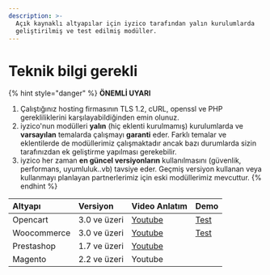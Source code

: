 ```yaml
---
description: >-
  Açık kaynaklı altyapılar için iyzico tarafından yalın kurulumlarda
  geliştirilmiş ve test edilmiş modüller.
---
```


# Teknik bilgi gerekli

{% hint style="danger" %}
**ÖNEMLİ UYARI**

1. Çalıştığınız hosting firmasının TLS 1.2, cURL, openssl ve PHP gerekliliklerini karşılayabildiğinden emin olunuz.
2. iyzico'nun modülleri **yalın** \(hiç eklenti kurulmamış\) kurulumlarda ve **varsayılan** temalarda çalışmayı **garanti** eder. Farklı temalar ve eklentilerde de modüllerimiz çalışmaktadır ancak bazı durumlarda sizin tarafınızdan ek geliştirme yapılması gerekebilir.
3. iyzico her zaman **en güncel versiyonların** kullanılmasını \(güvenlik, performans, uyumluluk..vb\) tavsiye eder. Geçmiş versiyon kullanan veya kullanmayı planlayan partnerlerimiz için eski modüllerimiz mevcuttur.
{% endhint %}

| Altyapı | Versiyon | Video Anlatım | Demo |
| :--- | :--- | :--- | :--- |
| Opencart | 3.0 ve üzeri | [Youtube](https://www.youtube.com/watch?v=b3P_SuLMg0c) | [Test](https://www.iyziodeme.com/test/opencart/3.0.2.0/upload/) |
| Woocommerce | 3.0 ve üzeri | [Youtube](https://www.youtube.com/watch?v=_BjALWaLuZU) | [Test](https://www.iyziodeme.com/test/woocommerce/) |
| Prestashop | 1.7 ve üzeri | [Youtube](https://www.youtube.com/watch?v=7pLjPOErh20) |  |
| Magento | 2.2 ve üzeri | Youtube |  |

